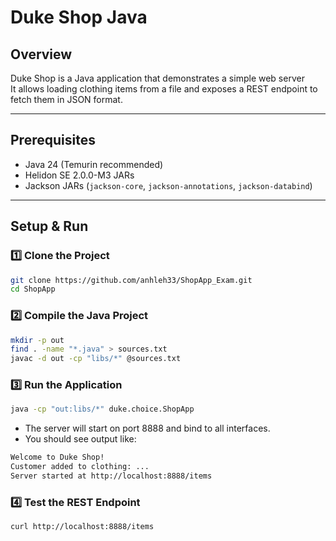 # Duke Shop Java

## Overview
Duke Shop is a Java application that demonstrates a simple web server  
It allows loading clothing items from a file and exposes a REST endpoint to fetch them in JSON format.

---

## Prerequisites
- Java 24 (Temurin recommended)
- Helidon SE 2.0.0-M3 JARs
- Jackson JARs (`jackson-core`, `jackson-annotations`, `jackson-databind`)

---

## Setup & Run

### 1️⃣ Clone the Project
```bash
git clone https://github.com/anhleh33/ShopApp_Exam.git
cd ShopApp
```

### 2️⃣ Compile the Java Project
```bash
mkdir -p out
find . -name "*.java" > sources.txt
javac -d out -cp "libs/*" @sources.txt
```

### 3️⃣ Run the Application
```bash
java -cp "out:libs/*" duke.choice.ShopApp
```
- The server will start on port 8888 and bind to all interfaces.
- You should see output like:
```bash
Welcome to Duke Shop!
Customer added to clothing: ...
Server started at http://localhost:8888/items
```

### 4️⃣ Test the REST Endpoint
```bash
curl http://localhost:8888/items
```

